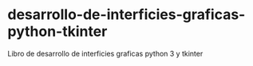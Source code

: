 # desarrollo-de-interficies-graficas-python-tkinter
Libro de desarrollo de interficies graficas python 3 y tkinter
